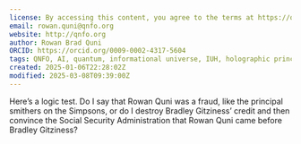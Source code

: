 ```yaml
---
license: By accessing this content, you agree to the terms at https://qnfo.org/LICENSE
email: rowan.quni@qnfo.org
website: http://qnfo.org
author: Rowan Brad Quni
ORCID: https://orcid.org/0009-0002-4317-5604
tags: QNFO, AI, quantum, informational universe, IUH, holographic principle
created: 2025-01-06T22:28:02Z
modified: 2025-03-08T09:39:00Z
---
```


Here’s a logic test. Do I say that Rowan Quni was a fraud, like the principal smithers on the Simpsons, or do I destroy Bradley Gitziness’ credit and then convince the Social Security Administration that Rowan Quni came before Bradley Gitziness?
